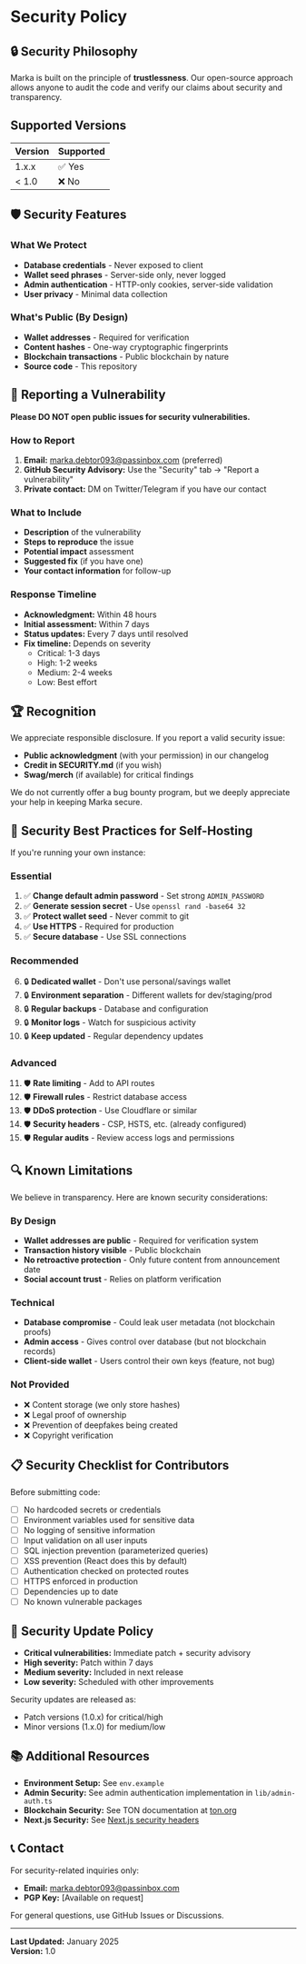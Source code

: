 # Security Policy

## 🔒 Security Philosophy

Marka is built on the principle of **trustlessness**. Our open-source approach allows anyone to audit the code and verify our claims about security and transparency.

## Supported Versions

| Version | Supported          |
| ------- | ------------------ |
| 1.x.x   | ✅ Yes            |
| < 1.0   | ❌ No             |

## 🛡️ Security Features

### What We Protect
- **Database credentials** - Never exposed to client
- **Wallet seed phrases** - Server-side only, never logged
- **Admin authentication** - HTTP-only cookies, server-side validation
- **User privacy** - Minimal data collection

### What's Public (By Design)
- **Wallet addresses** - Required for verification
- **Content hashes** - One-way cryptographic fingerprints
- **Blockchain transactions** - Public blockchain by nature
- **Source code** - This repository

## 🐛 Reporting a Vulnerability

**Please DO NOT open public issues for security vulnerabilities.**

### How to Report

1. **Email:** marka.debtor093@passinbox.com (preferred)
2. **GitHub Security Advisory:** Use the "Security" tab → "Report a vulnerability"
3. **Private contact:** DM on Twitter/Telegram if you have our contact

### What to Include

- **Description** of the vulnerability
- **Steps to reproduce** the issue
- **Potential impact** assessment
- **Suggested fix** (if you have one)
- **Your contact information** for follow-up

### Response Timeline

- **Acknowledgment:** Within 48 hours
- **Initial assessment:** Within 7 days
- **Status updates:** Every 7 days until resolved
- **Fix timeline:** Depends on severity
  - Critical: 1-3 days
  - High: 1-2 weeks
  - Medium: 2-4 weeks
  - Low: Best effort

## 🏆 Recognition

We appreciate responsible disclosure. If you report a valid security issue:

- **Public acknowledgment** (with your permission) in our changelog
- **Credit in SECURITY.md** (if you wish)
- **Swag/merch** (if available) for critical findings

We do not currently offer a bug bounty program, but we deeply appreciate your help in keeping Marka secure.

## 🔐 Security Best Practices for Self-Hosting

If you're running your own instance:

### Essential
1. ✅ **Change default admin password** - Set strong `ADMIN_PASSWORD`
2. ✅ **Generate session secret** - Use `openssl rand -base64 32`
3. ✅ **Protect wallet seed** - Never commit to git
4. ✅ **Use HTTPS** - Required for production
5. ✅ **Secure database** - Use SSL connections

### Recommended
6. 🔒 **Dedicated wallet** - Don't use personal/savings wallet
7. 🔒 **Environment separation** - Different wallets for dev/staging/prod
8. 🔒 **Regular backups** - Database and configuration
9. 🔒 **Monitor logs** - Watch for suspicious activity
10. 🔒 **Keep updated** - Regular dependency updates

### Advanced
11. 🛡️ **Rate limiting** - Add to API routes
12. 🛡️ **Firewall rules** - Restrict database access
13. 🛡️ **DDoS protection** - Use Cloudflare or similar
14. 🛡️ **Security headers** - CSP, HSTS, etc. (already configured)
15. 🛡️ **Regular audits** - Review access logs and permissions

## 🔍 Known Limitations

We believe in transparency. Here are known security considerations:

### By Design
- **Wallet addresses are public** - Required for verification system
- **Transaction history visible** - Public blockchain
- **No retroactive protection** - Only future content from announcement date
- **Social account trust** - Relies on platform verification

### Technical
- **Database compromise** - Could leak user metadata (not blockchain proofs)
- **Admin access** - Gives control over database (but not blockchain records)
- **Client-side wallet** - Users control their own keys (feature, not bug)

### Not Provided
- ❌ Content storage (we only store hashes)
- ❌ Legal proof of ownership
- ❌ Prevention of deepfakes being created
- ❌ Copyright verification

## 📋 Security Checklist for Contributors

Before submitting code:

- [ ] No hardcoded secrets or credentials
- [ ] Environment variables used for sensitive data
- [ ] No logging of sensitive information
- [ ] Input validation on all user inputs
- [ ] SQL injection prevention (parameterized queries)
- [ ] XSS prevention (React does this by default)
- [ ] Authentication checked on protected routes
- [ ] HTTPS enforced in production
- [ ] Dependencies up to date
- [ ] No known vulnerable packages

## 🔄 Security Update Policy

- **Critical vulnerabilities:** Immediate patch + security advisory
- **High severity:** Patch within 7 days
- **Medium severity:** Included in next release
- **Low severity:** Scheduled with other improvements

Security updates are released as:
- Patch versions (1.0.x) for critical/high
- Minor versions (1.x.0) for medium/low

## 📚 Additional Resources

- **Environment Setup:** See `env.example`
- **Admin Security:** See admin authentication implementation in `lib/admin-auth.ts`
- **Blockchain Security:** See TON documentation at [ton.org](https://ton.org)
- **Next.js Security:** See [Next.js security headers](https://nextjs.org/docs/advanced-features/security-headers)

## 📞 Contact

For security-related inquiries only:
- **Email:** marka.debtor093@passinbox.com
- **PGP Key:** [Available on request]

For general questions, use GitHub Issues or Discussions.

---

**Last Updated:** January 2025  
**Version:** 1.0

